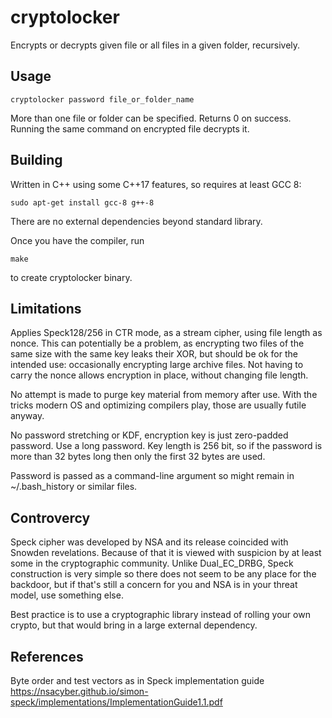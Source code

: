 # cryptolocker

Encrypts or decrypts given file or all files in a given folder, recursively. 

## Usage

    cryptolocker password file_or_folder_name

More than one file or folder can be specified. Returns 0 on success. Running the same command on encrypted file decrypts it.

## Building

Written in C++ using some C++17 features, so requires at least GCC 8:

    sudo apt-get install gcc-8 g++-8

There are no external dependencies beyond standard library.

Once you have the compiler, run

    make
    
to create cryptolocker binary.

## Limitations

Applies Speck128/256 in CTR mode, as a stream cipher, using file length as nonce. This can potentially be a problem, as encrypting two files of the same size with the same key leaks their XOR, but should be ok for the intended use: occasionally encrypting large archive files. Not having to carry the nonce allows encryption in place, without changing file length.

No attempt is made to purge key material from memory after use. With the tricks modern OS and optimizing compilers play, those are usually futile anyway.

No password stretching or KDF, encryption key is just zero-padded password. Use a long password. Key length is 256 bit, so if the password is more than 32 bytes long then only the first 32 bytes are used.

Password is passed as a command-line argument so might remain in ~/.bash_history or similar files.

## Controvercy

Speck cipher was developed by NSA and its release coincided with Snowden revelations. Because of that it is viewed with suspicion by at least some in the cryptographic community. Unlike Dual_EC_DRBG, Speck construction is very simple so there does not seem to be any place for the backdoor, but if that's still a concern for you and NSA is in your threat model, use something else.

Best practice is to use a cryptographic library instead of rolling your own crypto, but that would bring in a large external dependency.

## References

Byte order and test vectors as in Speck implementation guide https://nsacyber.github.io/simon-speck/implementations/ImplementationGuide1.1.pdf
